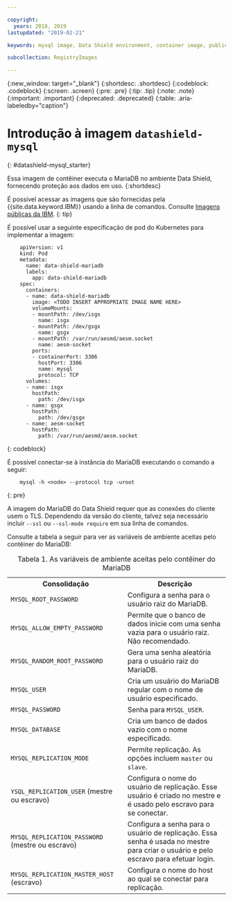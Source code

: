 ```yaml
---

copyright:
  years: 2018, 2019
lastupdated: "2019-02-21"

keywords: mysql image, Data Shield environment, container image, public image

subcollection: RegistryImages

---
```


{:new_window: target="_blank"}
{:shortdesc: .shortdesc}
{:codeblock: .codeblock}
{:screen: .screen}
{:pre: .pre}
{:tip: .tip}
{:note: .note}
{:important: .important}
{:deprecated: .deprecated}
{:table: .aria-labeledby="caption"}

# Introdução à imagem `datashield-mysql`
{: #datashield-mysql_starter}

Essa imagem de contêiner executa o MariaDB no ambiente Data Shield, fornecendo proteção aos dados em uso.
{:shortdesc}

É possível acessar as imagens que são fornecidas pela {{site.data.keyword.IBM}} usando a linha de comandos. Consulte [Imagens públicas da IBM](/docs/services/Registry?topic=registry-public_images#public_images).
{: tip}

É possível usar a seguinte especificação de pod do Kubernetes para implementar a imagem:

```
    apiVersion: v1
    kind: Pod
    metadata:
      name: data-shield-mariadb
      labels:
        app: data-shield-mariadb
    spec:
      containers:
      - name: data-shield-mariadb
        image: <TODO INSERT APPROPRIATE IMAGE NAME HERE>
        volumeMounts:
        - mountPath: /dev/isgx
          name: isgx
        - mountPath: /dev/gsgx
          name: gsgx
        - mountPath: /var/run/aesmd/aesm.socket
          name: aesm-socket
        ports:
        - containerPort: 3306
          hostPort: 3306
          name: mysql
          protocol: TCP
      volumes:
      - name: isgx
        hostPath:
          path: /dev/isgx
      - name: gsgx
        hostPath:
          path: /dev/gsgx
      - name: aesm-socket
        hostPath:
          path: /var/run/aesmd/aesm.socket
```
{: codeblock}

É possível conectar-se à instância do MariaDB executando o comando a seguir:

```
    mysql -h <node> --protocol tcp -uroot
```
{: pre}

A imagem do MariaDB do Data Shield requer que as conexões do cliente usem o TLS. Dependendo da versão do cliente, talvez seja necessário incluir `--ssl` ou `--ssl-mode require` em sua linha de comandos.

Consulte a tabela a seguir para ver as variáveis de ambiente aceitas pelo contêiner do MariaDB:

<table>
<caption>Tabela 1. As variáveis de ambiente aceitas pelo contêiner do MariaDB</caption>
  <tr>
    <th>Consolidação</th>
    <th>Descrição</th>
  </tr>
  <tr>
    <td><code>MYSQL_ROOT_PASSWORD</code></td>
    <td>Configura a senha para o usuário raiz do MariaDB.</td>
  </tr>
  <tr>
    <td><code>MYSQL_ALLOW_EMPTY_PASSWORD</code></td>
    <td>Permite que o banco de dados inicie com uma senha vazia para o usuário raiz. Não recomendado.</td>
  </tr>
  <tr>
    <td><code>MYSQL_RANDOM_ROOT_PASSWORD</code></td>
    <td>Gera uma senha aleatória para o usuário raiz do MariaDB.</td>
  </tr>
  <tr>
    <td><code>MYSQL_USER</code></td>
    <td>Cria um usuário do MariaDB regular com o nome de usuário especificado.</td>
  </tr>
  <tr>
    <td><code>MYSQL_PASSWORD</code></td>
    <td>Senha para <code>MYSQL_USER</code>.</td>
  </tr>
  <tr>
    <td><code>MYSQL_DATABASE</code></td>
    <td>Cria um banco de dados vazio com o nome especificado.</td>
  </tr>
  <tr>
    <td><code>MYSQL_REPLICATION_MODE</code></td>
    <td>Permite replicação. As opções incluem <code>master</code> ou <code>slave</code>.</td>
  </tr>
  <tr>
    <td><code>YSQL_REPLICATION_USER</code> (mestre ou escravo)</td>
    <td>Configura o nome do usuário de replicação. Esse usuário é criado no mestre e é usado pelo escravo para se
conectar.</td>
  </tr>
  <tr>
    <td><code>MYSQL_REPLICATION_PASSWORD</code> (mestre ou escravo)</td>
    <td>Configura a senha para o usuário de replicação. Essa senha é usada no mestre para criar o usuário e pelo escravo
para efetuar login.</td>
  </tr>
  <tr>
    <td><code>MYSQL_REPLICATION_MASTER_HOST</code> (escravo)</td>
    <td>Configura o nome do host ao qual se conectar para replicação.</td>
  </tr>
</table>
